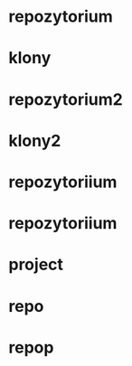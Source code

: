 # repozytorium
# klony
# repozytorium2
# klony2
# repozytoriium
# repozytoriium
# project
# repo
# repop
